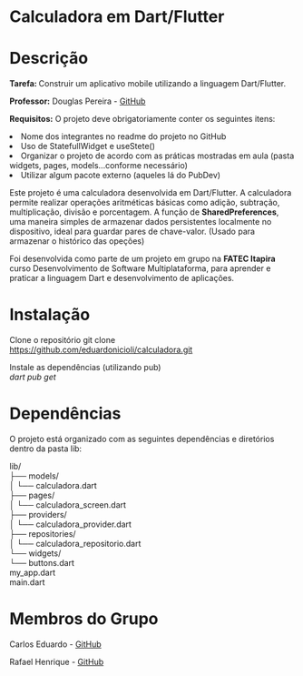 # Calculadora em Dart/Flutter

# Descrição

<b>Tarefa: </b>Construir um aplicativo mobile utilizando a linguagem Dart/Flutter.

<b>Professor:</b> Douglas Pereira - [GitHub](https://github.com/douglasroberto90)


<b>Requisitos:</b>
O projeto deve obrigatoriamente conter os seguintes itens:
<li>Nome dos integrantes no readme do projeto no GitHub
<li>Uso de StatefullWidget e useStete()
<li>Organizar o projeto de acordo com as práticas mostradas em aula (pasta widgets, pages, models...conforme necessário) 
<li>Utilizar algum pacote externo (aqueles lá do PubDev) 

<P>Este projeto é uma calculadora desenvolvida em Dart/Flutter. A calculadora permite realizar operações aritméticas básicas como adição, subtração, multiplicação, divisão e porcentagem. A função de <b>SharedPreferences</b>, uma maneira simples de armazenar dados persistentes localmente no dispositivo, ideal para guardar pares de chave-valor. (Usado para armazenar o histórico das opeções)
<p>Foi desenvolvida como parte de um projeto em grupo na <b>FATEC Itapira</b> curso Desenvolvimento de Software Multiplataforma, para aprender e praticar a linguagem Dart e desenvolvimento de aplicações.

# Instalação

Clone o repositório
git clone https://github.com/eduardonicioli/calculadora.git

Instale as dependências (utilizando pub)<br>
<i>dart pub get</i>

# Dependências
O projeto está organizado com as seguintes dependências e diretórios dentro da pasta lib:

lib/<br>
├── models/<br>
│   └── calculadora.dart<br>
├── pages/<br>
│   └── calculadora_screen.dart<br>
├── providers/<br>
│   └── calculadora_provider.dart<br>
├── repositories/<br>
│   └── calculadora_repositorio.dart<br>
└── widgets/<br>
    └── buttons.dart<br>
my_app.dart<br>
main.dart<br>

# Membros do Grupo
Carlos Eduardo - [GitHub](https://github.com/eduardonicioli)

Rafael Henrique - [GitHub](https://github.com/RafaelHOliveira07)
